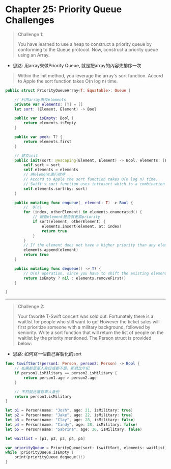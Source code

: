 # Chapter 25: Priority Queue Challenges

> Challenge 1:
>
> You have learned to use a heap to construct a priority queue by conforming to the Queue protocol. Now, construct a priority queue using an Array.

- 思路: 用array來做Priority Queue, 就是把array的內容先排序一次

> Within the init method, you leverage the array's sort function. Accord to Apple the sort function takes O(n log n) time.

```swift
public struct PriorityQueueArray<T: Equatable>: Queue {

    // 利用array來存elements
    private var elements: [T] = []
    let sort: (Element, Element) -> Bool

    public var isEmpty: Bool {
        return elements.isEmpty
    }

    public var peek: T? {
        return elements.first
    }

    // 建立init
    public init(sort: @escaping(Element, Element) -> Bool, elements: [Element] = []) {
        self.sort = sort
        self.elements = elements
        // 將element進行排序
        // Accord to Apple the sort function takes O(n log n) time.
        // Swift's sort function uses introsort which is a combination of insertion sort and heap sort.
        self.elements.sort(by: sort)
    }

    public mutating func enqueue(_ element: T) -> Bool {
        //  O(n)
        for (index, otherElement) in elements.enumerated() {
            // 檢查element是否有更高priority
            if sort(element, otherElement) {
                elements.insert(element, at: index)
                return true
            }
        }
        // If the element does not have a higher priority than any element in the queue, simply append the element to the end
        elements.append(element)
        return true
    }

    public mutating func dequeue() -> T? {
        // O(n) operation, since you have to shift the existing elements to the left by one.
        return isEmpty ? nil : elements.removeFirst()
    }

}
```



------

> Challenge 2:
>
> Your favorite T-Swift concert was sold out. Fortunately there is a waitlist for people who still want to go! However the ticket sales will first prioritize someone with a military background, followed by seniority. Write a sort function that will return the list of people on the waitlist by the priority mentioned. The Person struct is provided below:

- 思路: 如何寫一個自己客製化的sort

```swift
func tswiftSort(person1: Person, person2: Person) -> Bool {
    // 如果都是軍人身份或都不是，那就比年紀
    if person1.isMilitary == person2.isMilitary {
        return person1.age > person2.age
    }

    // 不然就比誰有軍人身份
    return person1.isMilitary
}

let p1 = Person(name: "Josh", age: 21, isMilitary: true)
let p2 = Person(name: "Jake", age: 22, isMilitary: true)
let p3 = Person(name: "Clay", age: 28, isMilitary: false)
let p4 = Person(name: "Cindy", age: 28, isMilitary: false)
let p5 = Person(name: "Sabrina", age: 30, isMilitary: false)

let waitlist = [p1, p2, p3, p4, p5]

var priorityQueue = PriorityQueue(sort: tswiftSort, elements: waitlist)
while !priorityQueue.isEmpty {
    print(priorityQueue.dequeue()!)
}
```

